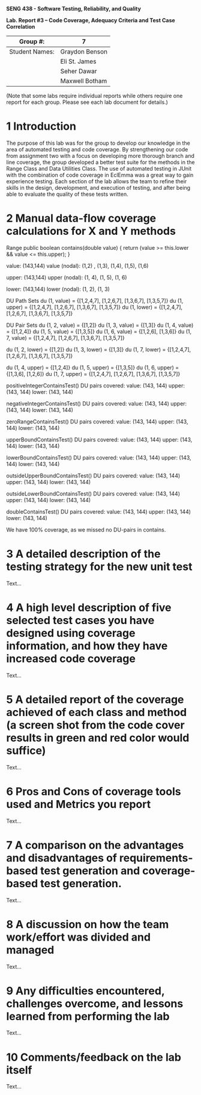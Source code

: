 **SENG 438 - Software Testing, Reliability, and Quality**

**Lab. Report #3 – Code Coverage, Adequacy Criteria and Test Case Correlation**

| Group \#:       | 7 |
|-----------------|---|
| Student Names:  | Graydon Benson  |
|                 | Eli St. James   |
|                 | Seher Dawar     |
|                 | Maxwell Botham  |

(Note that some labs require individual reports while others require one report
for each group. Please see each lab document for details.)

# 1 Introduction
The purpose of this lab was for the group to develop our knowledge in the area of automated testing and code coverage. By strengthening our code from assignment two with a focus on developing more thorough branch and line coverage, the group developed a better test suite for the methods in the Range Class and Data Utilities Class. The use of automated testing in JUnit with the combination of code coverage in EclEmma was a great way to gain experience testing. Each section of the lab allows the team to refine their skills in the design, development, and execution of testing, and after being able to evaluate the quality of these tests written.

# 2 Manual data-flow coverage calculations for X and Y methods

Range
public boolean contains(double value) {
        return (value >= this.lower && value <= this.upper);
    }
<Image>
  <table>
value: (143,144)
value (nodal): (1,2) , (1,3), (1,4), (1,5), (1,6)

upper: (143,144)
upper (nodal): (1, 4), (1, 5), (1, 6)

lower: (143,144)
lower (nodal): (1, 2), (1, 3)

DU Path Sets
du (1, value) = {[1,2,4,7], [1,2,6,7], [1,3,6,7], [1,3,5,7]}
du (1, upper) = {[1,2,4,7], [1,2,6,7], [1,3,6,7], [1,3,5,7]}
du (1, lower) = {[1,2,4,7], [1,2,6,7], [1,3,6,7], [1,3,5,7]}


DU Pair Sets
du (1, 2, value) = {[1,2]}
du (1, 3, value) = {[1,3]}
du (1, 4, value) = {[1,2,4]}
du (1, 5, value) = {[1,3,5]}
du (1, 6, value) = {[1,2,6], [1,3,6]}
du (1, 7, value) = {[1,2,4,7], [1,2,6,7], [1,3,6,7], [1,3,5,7]}

du (1, 2, lower) = {[1,2]}
du (1, 3, lower) = {[1,3]}
du (1, 7, lower) =  {[1,2,4,7], [1,2,6,7], [1,3,6,7], [1,3,5,7]}


du (1, 4, upper) = {[1,2,4]}
du (1, 5, upper) = {[1,3,5]}
du (1, 6, upper) = {[1,3,6], [1,2,6]}
du (1, 7, upper) = {[1,2,4,7], [1,2,6,7], [1,3,6,7], [1,3,5,7]}

positiveIntegerContainsTest()
DU pairs covered:
value:  (143, 144)
upper: (143, 144)
lower: (143, 144)

negativeIntegerContainsTest() 
DU pairs covered:
value:  (143, 144)
upper: (143, 144)
lower: (143, 144)

zeroRangeContainsTest() 
DU pairs covered:
value:  (143, 144)
upper: (143, 144)
lower: (143, 144)

upperBoundContainsTest() 
DU pairs covered:
value:  (143, 144)
upper: (143, 144)
lower: (143, 144)

lowerBoundContainsTest() 
DU pairs covered:
value:  (143, 144)
upper: (143, 144)
lower: (143, 144)

outsideUpperBoundContainsTest()
DU pairs covered:
value:  (143, 144)
upper: (143, 144)
lower: (143, 144)

outsideLowerBoundContainsTest() 
DU pairs covered:
value:  (143, 144)
upper: (143, 144)
lower: (143, 144)

doubleContainsTest() 
DU pairs covered:
value:  (143, 144)
upper: (143, 144)
lower: (143, 144)

We have 100% coverage, as we missed no DU-pairs in contains.


# 3 A detailed description of the testing strategy for the new unit test

Text…

# 4 A high level description of five selected test cases you have designed using coverage information, and how they have increased code coverage

Text…

# 5 A detailed report of the coverage achieved of each class and method (a screen shot from the code cover results in green and red color would suffice)

Text…

# 6 Pros and Cons of coverage tools used and Metrics you report

Text…

# 7 A comparison on the advantages and disadvantages of requirements-based test generation and coverage-based test generation.

Text…

# 8 A discussion on how the team work/effort was divided and managed

Text…

# 9 Any difficulties encountered, challenges overcome, and lessons learned from performing the lab

Text…

# 10 Comments/feedback on the lab itself

Text…
